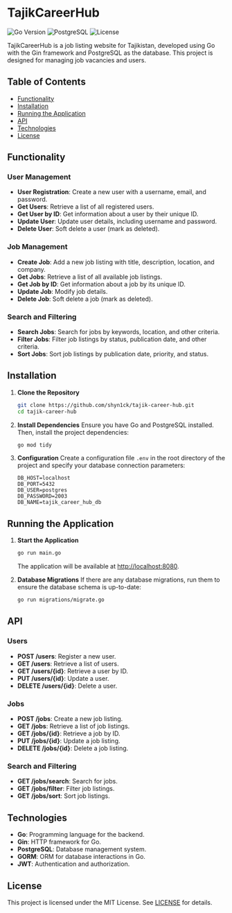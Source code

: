 # TajikCareerHub

![Go Version](https://img.shields.io/badge/Go-1.18%2B-blue)
![PostgreSQL](https://img.shields.io/badge/PostgreSQL-Required-brightgreen)
![License](https://img.shields.io/badge/license-MIT-green)

TajikCareerHub is a job listing website for Tajikistan, developed using Go with the Gin framework and PostgreSQL as the database. This project is designed for managing job vacancies and users.

## Table of Contents
- [Functionality](#functionality)
- [Installation](#installation)
- [Running the Application](#running-the-application)
- [API](#api)
- [Technologies](#technologies)
- [License](#license)

## Functionality

### User Management
- **User Registration**: Create a new user with a username, email, and password.
- **Get Users**: Retrieve a list of all registered users.
- **Get User by ID**: Get information about a user by their unique ID.
- **Update User**: Update user details, including username and password.
- **Delete User**: Soft delete a user (mark as deleted).

### Job Management
- **Create Job**: Add a new job listing with title, description, location, and company.
- **Get Jobs**: Retrieve a list of all available job listings.
- **Get Job by ID**: Get information about a job by its unique ID.
- **Update Job**: Modify job details.
- **Delete Job**: Soft delete a job (mark as deleted).

### Search and Filtering
- **Search Jobs**: Search for jobs by keywords, location, and other criteria.
- **Filter Jobs**: Filter job listings by status, publication date, and other criteria.
- **Sort Jobs**: Sort job listings by publication date, priority, and status.

## Installation

1. **Clone the Repository**
   ```bash
   git clone https://github.com/shyn1ck/tajik-career-hub.git
   cd tajik-career-hub
   ```

2. **Install Dependencies**
   Ensure you have Go and PostgreSQL installed. Then, install the project dependencies:
   ```bash
   go mod tidy
   ```

3. **Configuration**
   Create a configuration file `.env` in the root directory of the project and specify your database connection parameters:
   ```env
   DB_HOST=localhost
   DB_PORT=5432
   DB_USER=postgres
   DB_PASSWORD=2003
   DB_NAME=tajik_career_hub_db
   ```

## Running the Application

1. **Start the Application**
   ```bash
   go run main.go
   ```
   The application will be available at [http://localhost:8080](http://localhost:8080).

2. **Database Migrations**
   If there are any database migrations, run them to ensure the database schema is up-to-date:
   ```bash
   go run migrations/migrate.go
   ```

## API

### Users
- **POST /users**: Register a new user.
- **GET /users**: Retrieve a list of users.
- **GET /users/{id}**: Retrieve a user by ID.
- **PUT /users/{id}**: Update a user.
- **DELETE /users/{id}**: Delete a user.

### Jobs
- **POST /jobs**: Create a new job listing.
- **GET /jobs**: Retrieve a list of job listings.
- **GET /jobs/{id}**: Retrieve a job by ID.
- **PUT /jobs/{id}**: Update a job listing.
- **DELETE /jobs/{id}**: Delete a job listing.

### Search and Filtering
- **GET /jobs/search**: Search for jobs.
- **GET /jobs/filter**: Filter job listings.
- **GET /jobs/sort**: Sort job listings.

## Technologies
- **Go**: Programming language for the backend.
- **Gin**: HTTP framework for Go.
- **PostgreSQL**: Database management system.
- **GORM**: ORM for database interactions in Go.
- **JWT**: Authentication and authorization.

## License
This project is licensed under the MIT License. See [LICENSE](LICENSE) for details.
